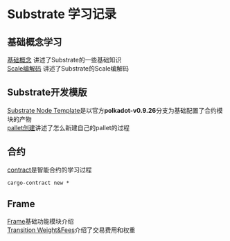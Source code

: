 # Substrate 学习记录

## 基础概念学习
[基础概念](./Basic_concept_study.md) 讲述了Substrate的一些基础知识  
[Scale编解码](./Substrate_scale.md) 讲述了Substrate的Scale编解码  


## Substrate开发模版
[Substrate Node Template](substrate_contract/flipper)是以官方**polkadot-v0.9.26**分支为基础配置了合约模块的产物  
[pallet创建](./Substrate_pallets_create.md)讲述了怎么新建自己的pallet的过程  

## 合约
[contract](./contract)是智能合约的学习过程
````
cargo-contract new *
````

## Frame
[Frame](./frame/FRAME.md)基础功能模块介绍  
[Transition Weight&Fees](./frame/weight_fees.md)介绍了交易费用和权重 
